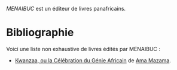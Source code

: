 <!-- TITLE: MENAIBUC -->
<!-- SUBTITLE: Présentation de la maison d'édition MENAIBUC -->

*MENAIBUC* est un éditeur de livres panafricains.

# Bibliographie
Voici une liste non exhaustive de livres édités par MENAIBUC :
* [Kwanzaa, ou la Célébration du Génie Africain](/ouvrage/documentaire/kwanzaa-ou-la-celebration-du-genie-africain) de [Ama Mazama](/personnalite/femme/polymathe/caraibes/midi/karukera/ama-mazama).